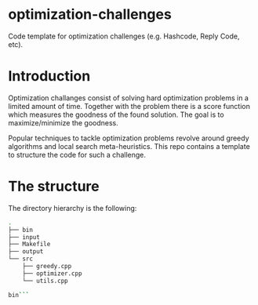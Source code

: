 # optimization-challenges
Code template for optimization challenges (e.g. Hashcode, Reply Code, etc).

# Introduction
Optimization challanges consist of solving hard optimization problems in a limited amount of time.
Together with the problem there is a score function which measures the goodness of the found solution.
The goal is to maximize/minimize the goodness.

Popular techniques to tackle optimization problems revolve around greedy algorithms and local search meta-heuristics.
This repo contains a template to structure the code for such a challenge.

# The structure
The directory hierarchy is the following:
```bash
.
├── bin
├── input
├── Makefile
├── output
└── src
    ├── greedy.cpp
    ├── optimizer.cpp
    └── utils.cpp
```

```bash
bin```